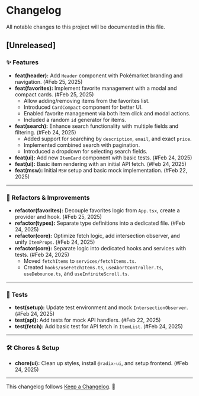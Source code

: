 # Changelog

All notable changes to this project will be documented in this file.

## **[Unreleased]**

### ✨ Features

- **feat(header):** Add `Header` component with Pokémarket branding and navigation. (#Feb 25, 2025)
- **feat(favorites):** Implement favorite management with a modal and compact cards. (#Feb 25, 2025)
    - Allow adding/removing items from the favorites list.
    - Introduced `CardCompact` component for better UI.
    - Enabled favorite management via both item click and modal actions.
    - Included a random `id` generator for items.
- **feat(search):** Enhance search functionality with multiple fields and filtering. (#Feb 24, 2025)
    - Added support for searching by `description`, `email`, and exact `price`.
    - Implemented combined search with pagination.
    - Introduced a dropdown for selecting search fields.
- **feat(ui):** Add new `ItemCard` component with basic tests. (#Feb 24, 2025)
- **feat(ui):** Basic item rendering with an initial API fetch. (#Feb 24, 2025)
- **feat(msw):** Initial `MSW` setup and basic mock implementation. (#Feb 22, 2025)

---

### 🔨 **Refactors & Improvements**

- **refactor(favorites):** Decouple favorites logic from `App.tsx`, create a provider and hook. (#Feb 25, 2025)
- **refactor(types):** Separate type definitions into a dedicated file. (#Feb 24, 2025)
- **refactor(core):** Optimize fetch logic, add intersection observer, and unify `ItemProps`. (#Feb 24, 2025)
- **refactor(core):** Separate logic into dedicated hooks and services with tests. (#Feb 24, 2025)
    - Moved `fetchItems` to `services/fetchItems.ts`.
    - Created `hooks/useFetchItems.ts`, `useAbortController.ts`, `useDebounce.ts`, and `useInfiniteScroll.ts`.

---

### 🧪 **Tests**

- **test(setup):** Update test environment and mock `IntersectionObserver`. (#Feb 24, 2025)
- **test(api):** Add tests for mock API handlers. (#Feb 22, 2025)
- **test(fetch):** Add basic test for API fetch in `ItemList`. (#Feb 24, 2025)

---

### 🛠 **Chores & Setup**

- **chore(ui):** Clean up styles, install `@radix-ui`, and setup frontend. (#Feb 24, 2025)

---

This changelog follows [Keep a Changelog](https://keepachangelog.com/en/1.0.0/). 🚀